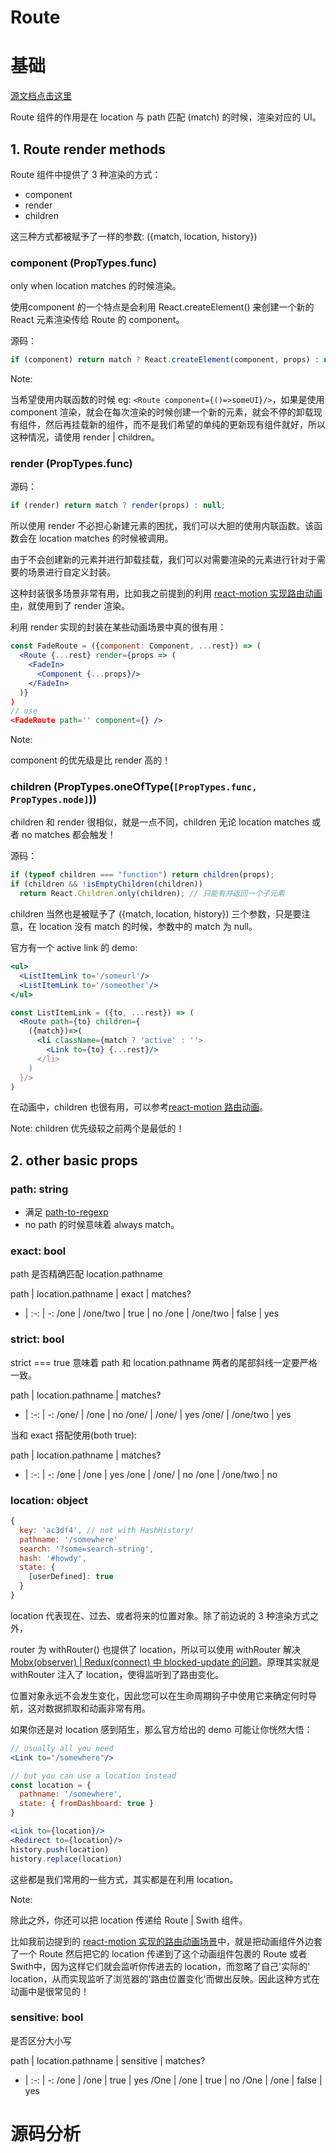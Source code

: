 # Route

# 基础

[源文档点击这里][1]

Route 组件的作用是在 location 与 path 匹配 (match) 的时候，渲染对应的 UI。

## 1. Route render methods

Route 组件中提供了 3 种渲染的方式：

* component
* render
* children

这三种方式都被赋予了一样的参数: ({match, location, history})

### component (PropTypes.func)

only when location matches 的时候渲染。

使用component 的一个特点是会利用 React.createElement() 来创建一个新的 React 元素渲染传给 Route 的 component。

源码：

```jsx
if (component) return match ? React.createElement(component, props) : null;
```

Note:

当希望使用内联函数的时候 eg: ```<Route component={()=>someUI}/>```，如果是使用 component 渲染，就会在每次渲染的时候创建一个新的元素，就会不停的卸载现有组件，然后再挂载新的组件，而不是我们希望的单纯的更新现有组件就好，所以这种情况，请使用 render | children。

### render (PropTypes.func)

源码：

```jsx
if (render) return match ? render(props) : null;
```

所以使用 render 不必担心新建元素的困扰，我们可以大胆的使用内联函数。该函数会在 location matches 的时候被调用。

由于不会创建新的元素并进行卸载挂载，我们可以对需要渲染的元素进行针对于需要的场景进行自定义封装。

这种封装很多场景非常有用，比如我之前提到的利用 [react-motion 实现路由动画中][2]，就使用到了 render 渲染。

利用 render 实现的封装在某些动画场景中真的很有用：

```jsx
const FadeRoute = ({component: Component, ...rest}) => (
  <Route {...rest} render={props => (
    <FadeIn>
      <Component {...props}/>
    </FadeIn>
  )}
)
// use
<FadeRoute path='' component={} />
```
Note: 

component 的优先级是比 render 高的！

### children (PropTypes.oneOfType(```[PropTypes.func, PropTypes.node]```))

children 和 render 很相似，就是一点不同，children 无论 location matches 或者 no matches 都会触发！

源码：

```jsx
if (typeof children === "function") return children(props);
if (children && !isEmptyChildren(children))
  return React.Children.only(children); // 只能有并返回一个子元素
```

children 当然也是被赋予了 ({match, location, history}) 三个参数，只是要注意，在 location 没有 match 的时候，参数中的 match 为 null。

官方有一个 active link 的 demo:

```jsx
<ul>
  <ListItemLink to='/someurl'/>
  <ListItemLink to='/someother'/>
</ul>

const ListItemLink = ({to, ...rest}) => (
  <Route path={to} children={
    ({match})=>(
      <li className={match ? 'active' : ''>
        <Link to={to} {...rest}/>
      </li>
    )
  }/>
)
```

在动画中，children 也很有用，可以参考[react-motion 路由动画][3]。

Note: children 优先级较之前两个是最低的！

## 2. other basic props

### path: string

* 满足 [path-to-regexp][4]
* no path 的时候意味着 always match。

### exact: bool

path 是否精确匹配 location.pathname

path | location.pathname | exact | matches?
- | :-: | -: 
/one | /one/two | true | no
/one | /one/two | false |  yes

### strict: bool

strict === true 意味着 path 和 location.pathname 两者的尾部斜线一定要严格一致。

path | location.pathname | matches?
- | :-: | -: 
/one/ | /one | no
/one/ | /one/ | yes
/one/ | /one/two | yes

当和 exact 搭配使用(both true):

path | location.pathname | matches?
- | :-: | -: 
/one | /one | yes
/one | /one/ | no
/one | /one/two | no

### location: object

```jsx
{
  key: 'ac3df4', // not with HashHistory!
  pathname: '/somewhere'
  search: '?some=search-string',
  hash: '#howdy',
  state: {
    [userDefined]: true
  }
}
```

location 代表现在、过去、或者将来的位置对象。除了前边说的 3 种渲染方式之外，

router 为 withRouter() 也提供了 location，所以可以使用 withRouter 解决 [Mobx(observer) | Redux(connect) 中 blocked-update 的问题][5]。原理其实就是 withRouter 注入了 location，使得监听到了路由变化。

位置对象永远不会发生变化，因此您可以在生命周期钩子中使用它来确定何时导航，这对数据抓取和动画非常有用。

如果你还是对 location 感到陌生，那么官方给出的 demo 可能让你恍然大悟：

```jsx
// usually all you need
<Link to="/somewhere"/>

// but you can use a location instead
const location = {
  pathname: '/somewhere',
  state: { fromDashboard: true }
}

<Link to={location}/>
<Redirect to={location}/>
history.push(location)
history.replace(location)
```

这些都是我们常用的一些方式，其实都是在利用 location。

Note:

除此之外，你还可以把 location 传递给 Route | Swith 组件。

比如我前边提到的 [react-motion 实现的路由动画场景][2]中，就是把动画组件外边套了一个 Route 然后把它的 location 传递到了这个动画组件包裹的 Route 或者 Swith中，因为这样它们就会监听你传进去的 location，而忽略了自己'实际的' location，从而实现监听了浏览器的'路由位置变化'而做出反映。因此这种方式在动画中是很常见的！

### sensitive: bool

是否区分大小写

path | location.pathname | sensitive | matches?
- | :-: | -:
/one | /one | true | yes
/One | /one | true | no
/One | /one | false | yes

# 源码分析




[1]: https://reacttraining.com/react-router/web/api/Route
[2]: https://github.com/cbbfcd/all-of-javascript/blob/master/%E5%BC%80%E6%BA%90%E9%A1%B9%E7%9B%AE/react-router-motion/src/lib/TransitionRoute.js
[3]: https://github.com/cbbfcd/all-of-javascript/blob/master/%E5%BC%80%E6%BA%90%E9%A1%B9%E7%9B%AE/react-router-motion/src/lib/TransitionSwitch.js
[4]: https://github.com/pillarjs/path-to-regexp
[5]: https://github.com/ReactTraining/react-router/blob/master/packages/react-router/docs/guides/blocked-updates.md